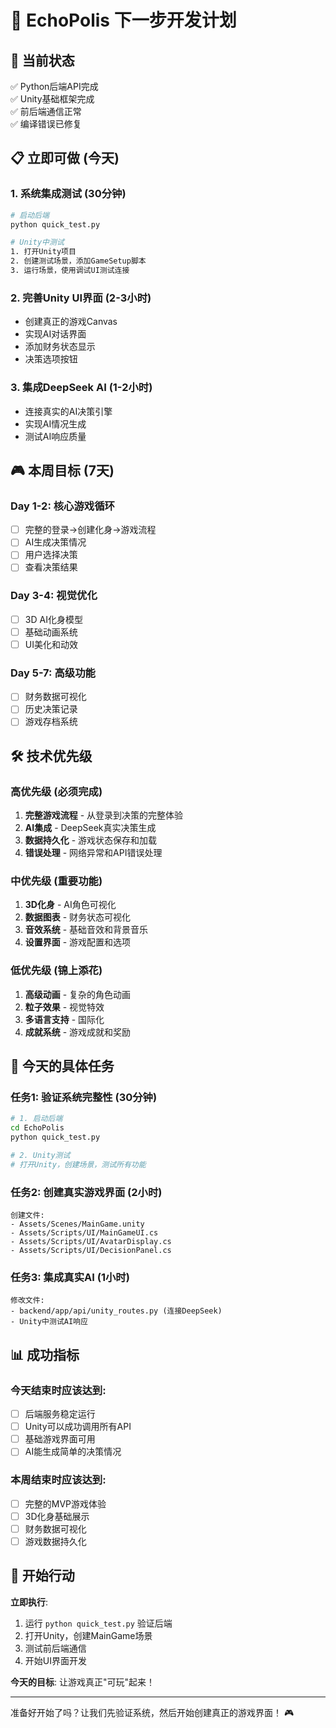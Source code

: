 # 🎯 EchoPolis 下一步开发计划

## 🚀 当前状态
✅ Python后端API完成  
✅ Unity基础框架完成  
✅ 前后端通信正常  
✅ 编译错误已修复  

## 📋 立即可做 (今天)

### 1. 系统集成测试 (30分钟)
```bash
# 启动后端
python quick_test.py

# Unity中测试
1. 打开Unity项目
2. 创建测试场景，添加GameSetup脚本
3. 运行场景，使用调试UI测试连接
```

### 2. 完善Unity UI界面 (2-3小时)
- 创建真正的游戏Canvas
- 实现AI对话界面
- 添加财务状态显示
- 决策选项按钮

### 3. 集成DeepSeek AI (1-2小时)
- 连接真实的AI决策引擎
- 实现AI情况生成
- 测试AI响应质量

## 🎮 本周目标 (7天)

### Day 1-2: 核心游戏循环
- [ ] 完整的登录→创建化身→游戏流程
- [ ] AI生成决策情况
- [ ] 用户选择决策
- [ ] 查看决策结果

### Day 3-4: 视觉优化
- [ ] 3D AI化身模型
- [ ] 基础动画系统
- [ ] UI美化和动效

### Day 5-7: 高级功能
- [ ] 财务数据可视化
- [ ] 历史决策记录
- [ ] 游戏存档系统

## 🛠️ 技术优先级

### 高优先级 (必须完成)
1. **完整游戏流程** - 从登录到决策的完整体验
2. **AI集成** - DeepSeek真实决策生成
3. **数据持久化** - 游戏状态保存和加载
4. **错误处理** - 网络异常和API错误处理

### 中优先级 (重要功能)
1. **3D化身** - AI角色可视化
2. **数据图表** - 财务状态可视化
3. **音效系统** - 基础音效和背景音乐
4. **设置界面** - 游戏配置和选项

### 低优先级 (锦上添花)
1. **高级动画** - 复杂的角色动画
2. **粒子效果** - 视觉特效
3. **多语言支持** - 国际化
4. **成就系统** - 游戏成就和奖励

## 🎯 今天的具体任务

### 任务1: 验证系统完整性 (30分钟)
```bash
# 1. 启动后端
cd EchoPolis
python quick_test.py

# 2. Unity测试
# 打开Unity，创建场景，测试所有功能
```

### 任务2: 创建真实游戏界面 (2小时)
```
创建文件:
- Assets/Scenes/MainGame.unity
- Assets/Scripts/UI/MainGameUI.cs
- Assets/Scripts/UI/AvatarDisplay.cs
- Assets/Scripts/UI/DecisionPanel.cs
```

### 任务3: 集成真实AI (1小时)
```
修改文件:
- backend/app/api/unity_routes.py (连接DeepSeek)
- Unity中测试AI响应
```

## 📊 成功指标

### 今天结束时应该达到:
- [ ] 后端服务稳定运行
- [ ] Unity可以成功调用所有API
- [ ] 基础游戏界面可用
- [ ] AI能生成简单的决策情况

### 本周结束时应该达到:
- [ ] 完整的MVP游戏体验
- [ ] 3D化身基础展示
- [ ] 财务数据可视化
- [ ] 游戏数据持久化

## 🚀 开始行动

**立即执行**:
1. 运行 `python quick_test.py` 验证后端
2. 打开Unity，创建MainGame场景
3. 测试前后端通信
4. 开始UI界面开发

**今天的目标**: 让游戏真正"可玩"起来！

---

准备好开始了吗？让我们先验证系统，然后开始创建真正的游戏界面！ 🎮
